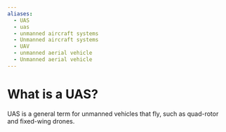 ```yaml
---
aliases:
  - UAS
  - uas
  - unmanned aircraft systems
  - Unmanned aircraft systems
  - UAV
  - unmanned aerial vehicle
  - Unmanned aerial vehicle
---
```

# What is a UAS?
UAS is a general term for unmanned vehicles that fly, such as quad-rotor and fixed-wing drones. 

